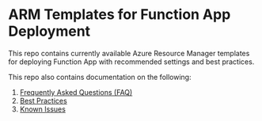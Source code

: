# ARM Templates for Function App Deployment

This repo contains currently available Azure Resource Manager templates for deploying Function App with recommended settings and best practices.

This repo also contains documentation on the following:

1. <a href="">Frequently Asked Questions (FAQ)</a>
2. <a href="">Best Practices</a>
3. <a href="">Known Issues</a>
